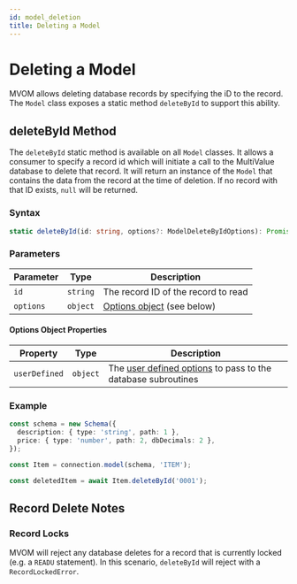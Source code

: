 ```yaml
---
id: model_deletion
title: Deleting a Model
---
```


# Deleting a Model

MVOM allows deleting database records by specifying the iD to the record. The `Model` class exposes a static method `deleteById` to support this ability.

## deleteById Method

The `deleteById` static method is available on all `Model` classes. It allows a consumer to specify a record id which will initiate a call to the MultiValue database to delete that record. It will return an instance of the `Model` that contains the data from the record at the time of deletion. If no record with that ID exists, `null` will be returned.

### Syntax

```ts
static deleteById(id: string, options?: ModelDeleteByIdOptions): Promise<Model | null>
```

### Parameters

| Parameter | Type     | Description                                              |
| --------- | -------- | -------------------------------------------------------- |
| `id`      | `string` | The record ID of the record to read                      |
| `options` | `object` | [Options object](#options-object-properties) (see below) |

#### Options Object Properties

| Property      | Type     | Description                                                                                                    |
| ------------- | -------- | -------------------------------------------------------------------------------------------------------------- |
| `userDefined` | `object` | The [user defined options](./Advanced%20Topics/model_user_defined_options) to pass to the database subroutines |

### Example

```ts
const schema = new Schema({
  description: { type: 'string', path: 1 },
  price: { type: 'number', path: 2, dbDecimals: 2 },
});

const Item = connection.model(schema, 'ITEM');

const deletedItem = await Item.deleteById('0001');
```

## Record Delete Notes

### Record Locks

MVOM will reject any database deletes for a record that is currently locked (e.g. a `READU` statement). In this scenario, `deleteById` will reject with a `RecordLockedError`.

